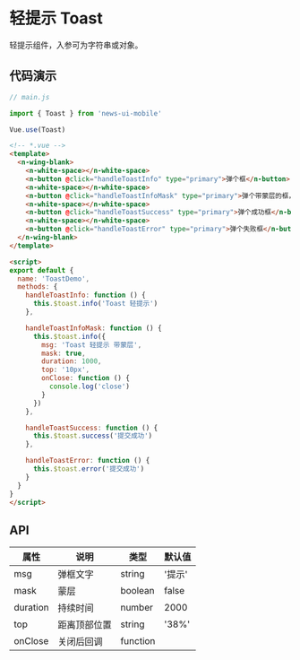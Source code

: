 # 轻提示 Toast

轻提示组件，入参可为字符串或对象。

## 代码演示
```javascript
// main.js

import { Toast } from 'news-ui-mobile'

Vue.use(Toast)
```

```html
<!-- *.vue -->
<template>
  <n-wing-blank>
    <n-white-space></n-white-space>
    <n-button @click="handleToastInfo" type="primary">弹个框</n-button>
    <n-white-space></n-white-space>
    <n-button @click="handleToastInfoMask" type="primary">弹个带蒙层的框，自定义高度</n-button>
    <n-white-space></n-white-space>
    <n-button @click="handleToastSuccess" type="primary">弹个成功框</n-button>
    <n-white-space></n-white-space>
    <n-button @click="handleToastError" type="primary">弹个失败框</n-button>
  </n-wing-blank>
</template>

<script>
export default {
  name: 'ToastDemo',
  methods: {
    handleToastInfo: function () {
      this.$toast.info('Toast 轻提示')
    },

    handleToastInfoMask: function () {
      this.$toast.info({
        msg: 'Toast 轻提示 带蒙层',
        mask: true,
        duration: 1000,
        top: '10px',
        onClose: function () {
          console.log('close')
        }
      })
    },

    handleToastSuccess: function () {
      this.$toast.success('提交成功')
    },

    handleToastError: function () {
      this.$toast.error('提交成功')
    }
  }
}
</script>

```

## API

| 属性 | 说明 | 类型 | 默认值 |
| --- | --- | --- | --- |
| msg | 弹框文字 | string | '提示' |
| mask | 蒙层 | boolean | false |
| duration | 持续时间 | number | 2000 |
| top | 距离顶部位置 | string | '38%' |
| onClose | 关闭后回调 | function | |
